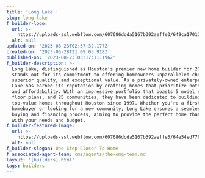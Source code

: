 ```yaml
---
title: 'Long Lake '
slug: long-lake
f_builder-logo:
  url: >-
    https://uploads-ssl.webflow.com/607686dcda5167b392aeffe3/649ca17012ae3cd835fd9272_25th%20Anniversary-Long%20Lake%20logo.jpg
  alt: null
updated-on: '2023-08-23T02:57:32.177Z'
created-on: '2023-06-28T21:09:05.918Z'
published-on: '2023-08-23T03:17:11.196Z'
f_builder-description: >-
  Long Lake, distinguished as Houston's premier new home builder for 2023,
  stands out for its commitment to offering homeowners unparalleled choices,
  superior quality, and exceptional value. As a privately-owned enterprise, Long
  Lake has earned its reputation by crafting homes that prioritize both quality
  and affordability. With an impressive portfolio that boasts 5 model series, 46
  floor plans, and 25 communities, they have been dedicated to building
  top-value homes throughout Houston since 1997. Whether you're a first-time
  homebuyer or looking for a new community, Long Lake ensures a seamless home
  buying and financing process, aiming to provide the perfect home that aligns
  with your needs and budget.
f_builder-featured-image:
  url: >-
    https://uploads-ssl.webflow.com/607686dcda5167b392aeffe3/64e54ed77843fd352fec5c72_New-Homes-Houston-TX-Long-Lake%20copy.jpeg
  alt: null
f_builder-slogan: One Step Closer To Home
f_associated-agent-team: cms/agents/the-omg-team.md
layout: '[builders].html'
tags: builders
---
```



